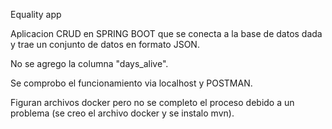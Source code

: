 Equality app

Aplicacion CRUD en SPRING BOOT que se conecta a la base de datos dada y trae un conjunto de datos en formato JSON.

No se agrego la columna "days_alive".

Se comprobo el funcionamiento via localhost y POSTMAN.

Figuran archivos docker pero no se completo el proceso debido a un problema (se creo el archivo docker y se instalo mvn).
